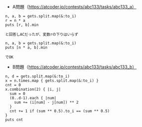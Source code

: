 - A問題（https://atcoder.jp/contests/abc133/tasks/abc133_a）

```
n, a, b = gets.split.map(&:to_i)
r = n * a
puts [r, b].min

と回答しACだったが、変数rの下りはいらず

n, a, b = gets.split.map(&:to_i)
puts [n * a, b].min

でOK
```

- B問題（https://atcoder.jp/contests/abc133/tasks/abc133_b）
```
n, d = gets.split.map(&:to_i)
x = n.times.map { gets.split.map(&:to_i) }
cnt = 0
x.combination(2) { |i, j| 
  sum = 0
  (0..d-1).each { |num|
    sum += (i[num] - j[num]) ** 2
  }
  cnt += 1 if (sum ** 0.5).to_i == (sum ** 0.5)
}
puts cnt
```
